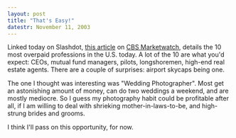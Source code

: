 ```yaml
---
layout: post
title: "That's Easy!"
datestr: November 11, 2003
---
```


Linked today on Slashdot, <a href="http://cbs.marketwatch.com/news/story.asp?guid=%7B954AA053-F953-43F3-BBC8-63D351A3BF2A%7D&siteid=google&dist=google" title="The 10 most overpaid jobs in the U.S.">this article</a> on <a href="http://cbs.marketwatch.com/" title="CBS Marketwatch | The story behind the numbers">CBS Marketwatch</a>, details the 10 most overpaid professions in the U.S. today.  A lot of the 10 are what you'd expect: CEOs, mutual fund managers, pilots, longshoremen, high-end real estate agents.  There are a couple of surprises: airport skycaps being one.

The one I thought was interesting was "Wedding Photographer".  Most get an astonishing amount of money, can do two weddings a weekend, and are mostly mediocre.  So I guess my photography habit could be profitable after all, if I am willing to deal with shrieking mother-in-laws-to-be, and high-strung brides and grooms.

I think I'll pass on this opportunity, for now.

